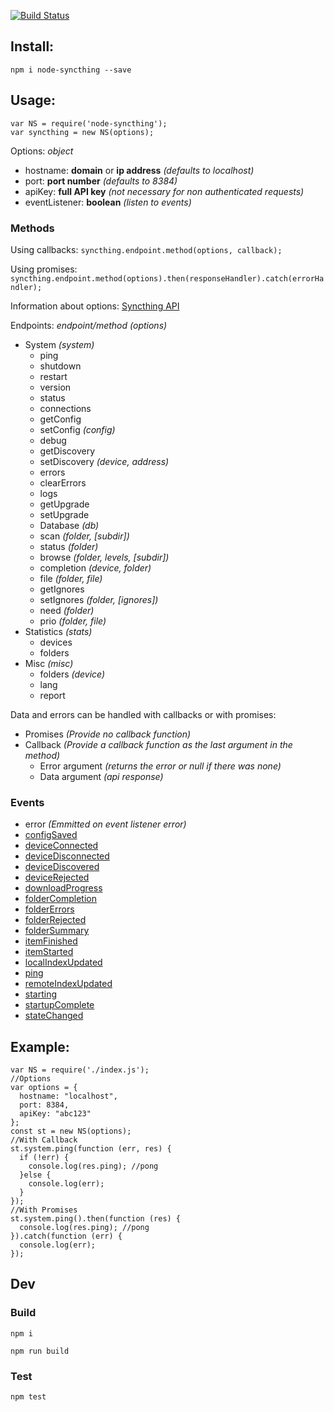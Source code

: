 [![Build Status](https://travis-ci.org/JodusNodus/node-syncthing.svg?branch=master)](https://travis-ci.org/JodusNodus/node-syncthing)

## Install:
`npm i node-syncthing --save`
## Usage:
```
var NS = require('node-syncthing');
var syncthing = new NS(options);
```

Options: _object_
* hostname: **domain** or **ip address** _(defaults to localhost)_
* port: **port number** _(defaults to 8384)_
* apiKey: **full API key** _(not necessary for non authenticated requests)_
* eventListener: **boolean** _(listen to events)_

### Methods
Using callbacks: `syncthing.endpoint.method(options, callback);`

Using promises: `syncthing.endpoint.method(options).then(responseHandler).catch(errorHandler);`

Information about options: [Syncthing API](http://docs.syncthing.net/dev/rest.html)

Endpoints: _endpoint/method (options)_
* System _(system)_
  - ping
  - shutdown
  - restart
  - version
  - status
  - connections
  - getConfig
  - setConfig _(config)_
  - debug
  - getDiscovery
  - setDiscovery _(device, address)_
  - errors
  - clearErrors
  - logs
  - getUpgrade
  - setUpgrade
  * Database _(db)_
  - scan _(folder, [subdir])_
  - status _(folder)_
  - browse _(folder, levels, [subdir])_
  - completion _(device, folder)_
  - file _(folder, file)_
  - getIgnores
  - setIgnores _(folder, [ignores])_
  - need _(folder)_
  - prio _(folder, file)_
* Statistics _(stats)_
  - devices
  - folders
* Misc _(misc)_
  - folders _(device)_
  - lang
  - report

Data and errors can be handled with callbacks or with promises:
* Promises _(Provide no callback function)_
* Callback _(Provide a callback function as the last argument in the method)_
  - Error argument _(returns the error or null if there was none)_
  - Data argument _(api response)_

### Events
* error _(Emmitted on event listener error)_
* [configSaved](http://docs.syncthing.net/events/configsaved.html)
* [deviceConnected](http://docs.syncthing.net/events/deviceconnected.html)
* [deviceDisconnected](http://docs.syncthing.net/events/devicedisconnected.html)
* [deviceDiscovered](http://docs.syncthing.net/events/devicediscovered.html)
* [deviceRejected](http://docs.syncthing.net/events/devicerejected.html)
* [downloadProgress](http://docs.syncthing.net/events/downloadprogress.html)
* [folderCompletion](http://docs.syncthing.net/events/foldercompletion.html)
* [folderErrors](http://docs.syncthing.net/events/foldererrors.html)
* [folderRejected](http://docs.syncthing.net/events/folderrejected.html)
* [folderSummary](http://docs.syncthing.net/events/foldersummary.html)
* [itemFinished](http://docs.syncthing.net/events/itemfinished.html)
* [itemStarted](http://docs.syncthing.net/events/itemstarted.html)
* [localIndexUpdated](http://docs.syncthing.net/events/localindexupdated.html)
* [ping](http://docs.syncthing.net/events/ping.html)
* [remoteIndexUpdated](http://docs.syncthing.net/events/remoteindexupdated.html)
* [starting](http://docs.syncthing.net/events/starting.html)
* [startupComplete](http://docs.syncthing.net/events/startupcomplete.html)
* [stateChanged](http://docs.syncthing.net/events/statechanged.html)

## Example:
```
var NS = require('./index.js');
//Options
var options = {
  hostname: "localhost",
  port: 8384,
  apiKey: "abc123"
};
const st = new NS(options);
//With Callback
st.system.ping(function (err, res) {
  if (!err) {
    console.log(res.ping); //pong
  }else {
    console.log(err);
  }
});
//With Promises
st.system.ping().then(function (res) {
  console.log(res.ping); //pong
}).catch(function (err) {
  console.log(err);
});
```
## Dev
### Build
`npm i`

`npm run build`
### Test
`npm test`
